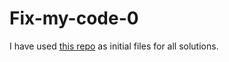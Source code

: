 # Fix-my-code-0

I have used [this repo](https://github.com/holbertonschool/0x00-Fix_My_Code_Challenge) as initial files for all solutions.